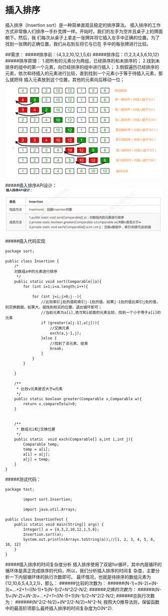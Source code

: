 # 插入排序
插入排序（Insertion sort）是一种简单直观且稳定的排序算法。
插入排序的工作方式非常像人们排序一手扑克牌一样。开始时，我们的左手为空并且桌子上的牌面朝下。然后，我
们每次从桌子上拿走一张牌并将它插入左手中正确的位置。为了找到一张牌的正确位置，我们从右到左将它与已在
手中的每张牌进行比较。


##需求：
#####排序前：{4,3,2,10,12,1,5,6}
#####排序后：{1,2,3,4,5,6,10,12}
#####排序原理：
1.把所有的元素分为两组，已经排序的和未排序的；
2.找到未排序的组中的第一个元素，向已经排序的组中进行插入；
3.倒叙遍历已经排序的元素，依次和待插入的元素进行比较，直到找到一个元素小于等于待插入元素，那么就把待
插入元素放到这个位置，其他的元素向后移动一位；

![插入排序](../插入排序/插入排序.png)

#####插入排序API设计：
![插入排序](../插入排序/api.png)

#####插入代码实现

```
package sort;

public class Insertion {
    /*
    对数组a中的元素进行排序
     */
    public static void sort(Comparable[]a){
        for (int i=1;i<a.length;i++){

            for (int j=i;j>0;j--){
                //比较索引j处的值和索引j-1处的值，如果j-1处的值比索引j处的值，则交换数据，如果大，就找到核实的位置，退出循环即可；
                //当前元素为a[i],依次和i前面的元素比较，找到一个小于等于a[i]的元素
                if (greater(a[j-1],a[j])){
                    //交换元素
                    exch(a,j-1,j);
                }else {
                    //找到了该元素，结束
                    break;
                }
            }
        }

    }

    /**
     * 比较v元素是否大于w元素
     */
    public static boolean greater(Comparable v,Comparable w){
        return v.compareTo(w)>0;
    }


    /**
     * 数组元i和j交换位置
     */
    public static  void exch(Comparable[] a,int i,int j){
        Comparable temp;
        temp = a[i];
        a[i] = a[j];
        a[j] = temp;
    }
}

```
#####测试代码：
```
package test;

        import sort.Insertion;

        import java.util.Arrays;

public class InsertionTest {
    public static void main(String[] args) {
        Integer[] a = {4,3,2,10,12,1,5,6};
        Insertion.sort(a);
        System.out.println(Arrays.toString(a));//[1, 2, 3, 4, 5, 6, 10, 12]
    }
}

```

#####插入排序的时间复杂度分析
插入排序使用了双层for循环，其中内层循环的循环体是真正完成排序的代码，所以，我们分析插入排序的时间复
杂度，主要分析一下内层循环体的执行次数即可。
最坏情况，也就是待排序的数组元素为{12,10,6,5,4,3,2,1}，那么：
######比较的次数为：
######(N-1)+(N-2)+(N-3)+...+2+1=((N-1)+1)*(N-1)/2=N^2/2-N/2;
######交换的次数为：
######(N-1)+(N-2)+(N-3)+...+2+1=((N-1)+1)*(N-1)/2=N^2/2-N/2;
######总执行次数为：
######(N^2/2-N/2)+(N^2/2-N/2)=N^2-N;
按照大O推导法则，保留函数中的最高阶项那么最终插入排序的时间复杂度为O(N^2).
    
